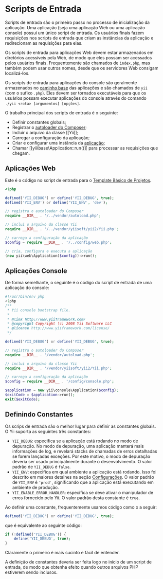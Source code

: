 Scripts de Entrada
==================

Scripts de entrada são o primeiro passo no processo de inicialização da aplicação.
Uma aplicação (seja uma aplicação Web ou uma aplicação console) possui um único script de
entrada. Os usuários finais fazem requisições nos scripts de entrada que criam
as instâncias da aplicação e redirecionam as requisições para elas.

Os scripts de entrada para aplicações Web devem estar armazenados em diretórios
acessíveis pela Web, de modo que eles possam ser acessados pelos usuários finais.
Frequentemente são chamados de `index.php`, mas também podem usar outros nomes,
desde que os servidores Web consigam localizá-los.

Os scripts de entrada para aplicações do console são geralmente armazenados no
[caminho base](structure-applications.md) das aplicações e são chamados de `yii`
(com o sufixo `.php`). Eles devem ser tornados executáveis para que os usuários
possam executar aplicações do console através do comando
`./yii <rota> [argumentos] [opções]`.

O trabalho principal dos scripts de entrada é o seguinte:

* Definir constantes globais;
* Registrar o [autoloader do Composer](https://getcomposer.org/doc/01-basic-usage.md#autoloading);
* Incluir o arquivo da classe [[Yii]];
* Carregar a configuração da aplicação;
* Criar e configurar uma instância da [aplicação](structure-applications.md);
* Chamar [[yii\base\Application::run()]] para processar as requisições que chegam.


## Aplicações Web <span id="web-applications"></span>

Este é o código no script de entrada para o [Template Básico de Projetos](start-installation.md).

```php
<?php

defined('YII_DEBUG') or define('YII_DEBUG', true);
defined('YII_ENV') or define('YII_ENV', 'dev');

// registra o autoloader do Composer
require __DIR__ . '/../vendor/autoload.php';

// inclui o arquivo da classe Yii
require __DIR__ . '/../vendor/yiisoft/yii2/Yii.php';

// carrega a configuração da aplicação
$config = require __DIR__ . '/../config/web.php';

// cria, configura e executa a aplicação
(new yii\web\Application($config))->run();
```


## Aplicações Console <span id="console-applications"></span>

De forma semelhante, o seguinte é o código do script de entrada de uma aplicação
do console:

```php
#!/usr/bin/env php
<?php
/**
 * Yii console bootstrap file.
 *
 * @link http://www.yiiframework.com/
 * @copyright Copyright (c) 2008 Yii Software LLC
 * @license http://www.yiiframework.com/license/
 */

defined('YII_DEBUG') or define('YII_DEBUG', true);

// registra o autoloader do Composer
require __DIR__ . '/vendor/autoload.php';

// inclui o arquivo da classe Yii
require __DIR__ . '/vendor/yiisoft/yii2/Yii.php';

// carrega a configuração da aplicação
$config = require __DIR__ . '/config/console.php';

$application = new yii\console\Application($config);
$exitCode = $application->run();
exit($exitCode);
```


## Definindo Constantes <span id="defining-constants"></span>

Os scrips de entrada são o melhor lugar para definir as constantes globais. O
Yii suporta as seguintes três constantes:

* `YII_DEBUG`: especifica se a aplicação está rodando no modo de depuração. No
  modo de depuração, uma aplicação manterá mais informações de log, e revelará
  stacks de chamadas de erros detalhadas se forem lançadas exceções. Por este
  motivo, o modo de depuração deveria ser usado principalmente durante o
  desenvolvimento. O valor padrão de `YII_DEBUG` é `false`.
* `YII_ENV`: especifica em qual ambiente a aplicação está rodando. Isso foi
  descrito em maiores detalhes na seção [Configurações](concept-configurations.md#environment-constants).
  O valor padrão de `YII_ENV` é `'prod'`, significando que a aplicação está
  executando em ambiente de produção.
* `YII_ENABLE_ERROR_HANDLER`: especifica se deve ativar o manipulador de erros
  fornecido pelo Yii. O valor padrão desta constante é `true`.

Ao definir uma constante, frequentemente usamos código como o a seguir:

```php
defined('YII_DEBUG') or define('YII_DEBUG', true);
```

que é equivalente ao seguinte código:

```php
if (!defined('YII_DEBUG')) {
    define('YII_DEBUG', true);
}
```

Claramente o primeiro é mais sucinto e fácil de entender.

A definição de constantes deveria ser feita logo no início de um script de entrada,
de modo que obtenha efeito quando outros arquivos PHP estiverem sendo inclusos.
